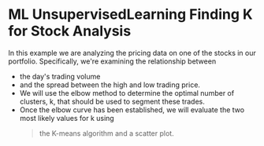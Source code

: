 # ML UnsupervisedLearning  Finding K for Stock Analysis

In this example we are analyzing the pricing data on one of the stocks in our portfolio. Specifically, we're examining the relationship between 
- the day's trading volume 
- and the spread between the high and low trading price.
- We will use the elbow method to determine the optimal number of clusters, k, that should be used to segment these trades.
- Once the elbow curve has been established, we will evaluate the two most likely values for k using 
    > the K-means algorithm 
    > and a scatter plot.

